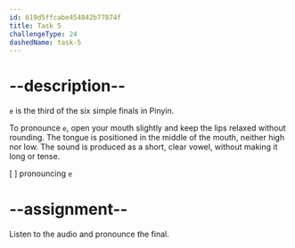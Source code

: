```yaml
---
id: 619d5ffcabe454042b77874f
title: Task 5
challengeType: 24
dashedName: task-5
---
```


<!--SPEAKING-->

<!-- (Audio) A: e -->

# --description--

`e` is the third of the six simple finals in Pinyin.

To pronounce `e`, open your mouth slightly and keep the lips relaxed without rounding. The tongue is positioned in the middle of the mouth, neither high nor low. The sound is produced as a short, clear vowel, without making it long or tense.

[ ] pronouncing `e`

# --assignment--

Listen to the audio and pronounce the final.
